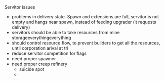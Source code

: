 Servitor issues

- problems in delivery state. Spawn and extensions are full, servitor is not empty and hangs near spawn, instead of feeding upgrader (it requests delivery)
- servitors should be able to take resources from mine storageeverythingeverything
- should control resource flow, to prevent builders to get all the resources, until corporation arival at t4
- reduce servitor competition for flags
- need proper spawner
- need proper creep refinery
	- suicide spot
	- 
